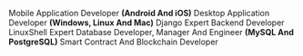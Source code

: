 Mobile Application Developer    <b>(Android And iOS)</b>
Desktop Application Developer   <b>(Windows, Linux And Mac)</b>
Django Expert Backend Developer
LinuxShell Expert
Database Developer, Manager And Engineer <b>(MySQL And PostgreSQL)</b>
Smart Contract And Blockchain Developer
